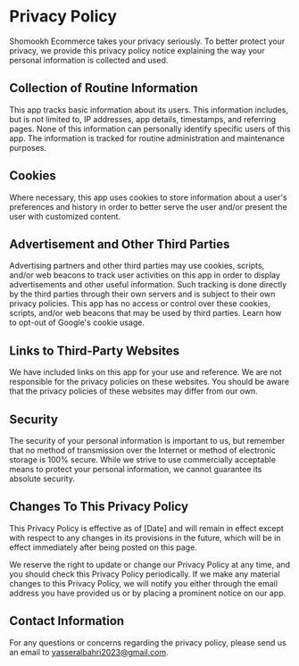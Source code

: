 # Privacy Policy

Shomookh Ecommerce takes your privacy seriously. To better protect your privacy, we provide this privacy policy notice explaining the way your personal information is collected and used.

## Collection of Routine Information

This app tracks basic information about its users. This information includes, but is not limited to, IP addresses, app details, timestamps, and referring pages. None of this information can personally identify specific users of this app. The information is tracked for routine administration and maintenance purposes.

## Cookies

Where necessary, this app uses cookies to store information about a user's preferences and history in order to better serve the user and/or present the user with customized content.

## Advertisement and Other Third Parties

Advertising partners and other third parties may use cookies, scripts, and/or web beacons to track user activities on this app in order to display advertisements and other useful information. Such tracking is done directly by the third parties through their own servers and is subject to their own privacy policies. This app has no access or control over these cookies, scripts, and/or web beacons that may be used by third parties. Learn how to opt-out of Google's cookie usage.

## Links to Third-Party Websites

We have included links on this app for your use and reference. We are not responsible for the privacy policies on these websites. You should be aware that the privacy policies of these websites may differ from our own.

## Security

The security of your personal information is important to us, but remember that no method of transmission over the Internet or method of electronic storage is 100% secure. While we strive to use commercially acceptable means to protect your personal information, we cannot guarantee its absolute security.

## Changes To This Privacy Policy

This Privacy Policy is effective as of [Date] and will remain in effect except with respect to any changes in its provisions in the future, which will be in effect immediately after being posted on this page.

We reserve the right to update or change our Privacy Policy at any time, and you should check this Privacy Policy periodically. If we make any material changes to this Privacy Policy, we will notify you either through the email address you have provided us or by placing a prominent notice on our app.

## Contact Information

For any questions or concerns regarding the privacy policy, please send us an email to yasseralbahri2023@gmail.com.
